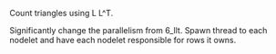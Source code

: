 Count triangles using L L^T.

Significantly change the parallelism from 6_llt. Spawn thread to each nodelet
and have each nodelet responsible for rows it owns.
